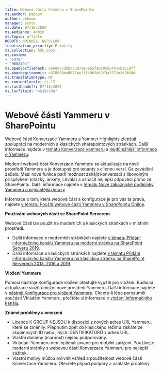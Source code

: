 ```yaml
---
title: Webové části Yammeru v SharePointu
ms.author: pebaum
author: pebaum
manager: scotv
ms.date: 07/16/2020
ms.audience: Admin
ms.topic: article
ROBOTS: NOINDEX, NOFOLLOW
localization_priority: Priority
ms.collection: Adm_O365
ms.custom:
- "5475"
- "9002494"
ms.openlocfilehash: 6868d7cdbbcc7d73e7e65fa0b0c954b4cba619ff
ms.sourcegitcommit: c078058ee0b77ee1f1496feb2f3a5773e3e3b30d
ms.translationtype: MT
ms.contentlocale: cs-CZ
ms.lasthandoff: 07/16/2020
ms.locfileid: "45197796"
---
```

# <a name="yammer-web-parts-in-sharepoint"></a>Webové části Yammeru v SharePointu

Webové části Konverzace Yammeru a Yammer Highlights zlepšují spolupráci na moderních a klasických sharepointových stránkách. Další informace najdete v [tématu Konverzace yammeru](https://support.microsoft.com/office/use-a-yammer-web-part-in-sharepoint-online-a53cfa0c-3d09-42c8-a286-1038a81c59da#conversations) a [nejdůležitější informace o Yammeru](https://support.microsoft.com/office/use-a-yammer-web-part-in-sharepoint-online-a53cfa0c-3d09-42c8-a286-1038a81c59da#highlights).    

Moderní webová část Konverzace Yammeru se aktualizuje na nové prostředí Yammeru a je dostupná pro tenanty s cílenou verzí. Ga zavádění začalo. Mezi nové funkce patří možnost zahájit konverzaci s libovolným příspěvkem (otázky, ankety, chvála) a označit nejlepší odpovědi přímo ze SharePointu. Další informace najdete v [tématu Nové zákaznické podmínky Yammeru a nejčastější dotazy](https://docs.microsoft.com/yammer/get-started-with-yammer/newyammer-faq).

 Informace o tom, která webová část a konfigurace je pro vás ta pravá, najdete [v tématu Použití webové části Yammeru v SharePointu Online](https://support.microsoft.com/office/use-a-yammer-web-part-in-sharepoint-online-a53cfa0c-3d09-42c8-a286-1038a81c59da).  

**Používání webových částí se SharePoint Serverem**  

Webové části lze použít na moderních a klasických stránkách v místním prostředí.

- Další informace o moderních stránkách najdete [v tématu Přidání informačního kanálu Yammeru na moderní stránku na SharePoint Serveru 2019](https://docs.microsoft.com/yammer/integrate-yammer-with-other-apps/embed-a-feed-into-a-sharepoint-site#add-a-yammer-feed-to-a-modern-page-in-sharepoint-server-2019). 
- Další informace o klasických stránkách najdete [v tématu Přidání informačního kanálu Yammeru na klasickou stránku na SharePoint Serverech 2013, 2016 a 2019](https://docs.microsoft.com/yammer/integrate-yammer-with-other-apps/embed-a-feed-into-a-sharepoint-site#add-a-yammer-feed-to-a-classic-page-in-sharepoint-servers-2013-2016-and-2019).

**Vložení Yammeru**  

Pomocí nástroje Konfigurace vložení otestujte využití pro vložení. Budoucí aktualizace vložit umožní nové prostředí Yammeru. Další informace najdete v [nástroji Konfigurace pro vložení Yammeru](https://aka.ms/YammerEmbedConfigureTool). Chcete-li lépe porozumět součásti Vkládání Yammeru, přečtěte si informace o [vložení informačního kanálu](https://aka.ms/YammerDevDocs).

**Známé problémy a omezení**

- Licence K GROUP NEJSOU k dispozici z nových adres URL Yammeru, které se změnily. Přepnutím zpět do klasického režimu získáte ze skupinových ID nebo jiných IDENTIFIKÁTORŮ z adres URL.
- Vlastní domény (marnost) nejsou podporovány.
- Vkládání Yammeru není optimalizované pro mobilní zařízení. Používejte moderní stránky s webovou částí Konverzace Yammeru pro nejlepší zážitek.
- Vlastní motivy můžou ovlivnit vzhled a použitelnost webové části Konverzace Yammeru. Otevřete případ podpory a nahlaste problémy.